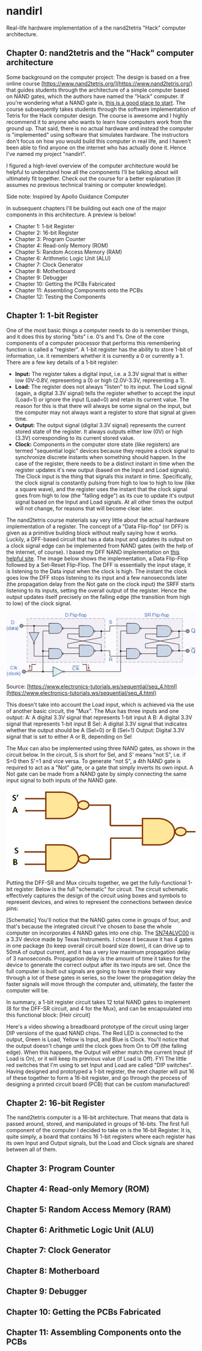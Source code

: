 # nandirl
Real-life hardware implementation of a the nand2tetris "Hack" computer architecture.

## Chapter 0: nand2tetris and the "Hack" computer architecture
Some background on the computer project: The design is based on a free online course [https://www.nand2tetris.org/](https://www.nand2tetris.org/) that guides students through the architecture of a simple computer based on NAND gates, which the authors have named the "Hack" computer. If you're wondering what a NAND gate is, [this is a good place to start](https://logic.ly/lessons/nand-gate/). The course subsequently takes students through the software implementation of Tetris for the Hack computer design. The course is awesome and I highly recommend it to anyone who wants to learn how computers work from the ground up. That said, there is no actual hardware and instead the computer is "implemented" using software that simulates hardware. The instructors don't focus on how you would build this computer in real life, and I haven't been able to find anyone on the internet who has actually done it. Hence I've named my project "nandirl".

I figured a high-level overview of the computer architecture would be helpful to understand how all the components I'll be talking about will ultimately fit together. Check out the course for a better explanation (it assumes no previous technical training or computer knowledge). 

Side note: Inspired by Apollo Guidance Computer

In subsequent chapters I'll be building out each one of the major components in this architecture. A preview is below!

- Chapter 1: 1-bit Register
- Chapter 2: 16-bit Register
- Chapter 3: Program Counter
- Chapter 4: Read-only Memory (ROM)
- Chapter 5: Random Access Memory (RAM)
- Chapter 6: Arithmetic Logic Unit (ALU)
- Chapter 7: Clock Generator
- Chapter 8: Motherboard
- Chapter 9: Debugger
- Chapter 10: Getting the PCBs Fabricated
- Chapter 11: Assembling Components onto the PCBs
- Chapter 12: Testing the Components

## Chapter 1: 1-bit Register
One of the most basic things a computer needs to do is remember things, and it does this by storing "bits" i.e. 0's and 1's. One of the core components of a computer processor that performs this remembering function is called a "register". A 1-bit register has the ability to store 1-bit of information, i.e. it remembers whether it is currently a 0 or currently a 1. There are a few key details of a 1-bit register:

* **Input:** The register takes a digital input, i.e. a 3.3V signal that is either low (0V-0.8V, representing a 0) or high (2.0V-3.3V, representing a 1).
* **Load:** The register does not always "listen" to its input. The Load signal (again, a digital 3.3V signal) tells the register whether to accept the input (Load=1) or ignore the input (Load=0) and retain its current value. The reason for this is that there will always be some signal on the input, but the computer may not always want a register to store that signal at given time.
* **Output:** The output signal (digital 3.3V signal) represents the current stored state of the register. It always outputs either low (0V) or high (3.3V) corresponding to its current stored value.
* **Clock:** Components in the computer store state (like registers) are termed "sequential logic" devices because they require a clock signal to synchronize discrete instants when something should happen. In the case of the register, there needs to be a distinct instant in time when the register updates it's new output (based on the Input and Load signals). The Clock input is the thing that signals this instant in time. Specifically, the clock signal is constantly pulsing from high to low to high to low (like a square wave), and the register uses the instant that the clock signal goes from high to low (the "falling edge") as its cue to update it's output signal based on the Input and Load signals. At all other times the output will not change, for reasons that will become clear later.

The nand2tetris course materials say very little about the actual hardware implementation of a register. The concept of a "Data Flip-flop" (or DFF) is given as a primitive building block without really saying how it works. Luckily, a DFF-based circuit that has a data input and updates its output on a clock signal edge can be implemented from NAND gates (with the help of the internet, of course). I based my DFF NAND implementation on [this helpful site](https://www.electronics-tutorials.ws/sequential/seq_4.html). The image below shows the implementation, a Data Flip-Flop followed by a Set-Reset Flip-Flop. The DFF is essentially the input stage, it is listening to the Data input when the clock is high. The instant the clock goes low the DFF stops listening to its input and a few nanoseconds later (the propagation delay from the Not gate on the clock input) the SRFF starts listening to its inputs, setting the overall output of the register. Hence the output updates itself precisely on the falling edge (the transition from high to low) of the clock signal.

![DFF SR Latch circuit](DFF_NAND.png)

Source: [https://www.electronics-tutorials.ws/sequential/seq_4.html](https://www.electronics-tutorials.ws/sequential/seq_4.html)

This doesn't take into account the Load input, which is achieved via the use of another basic circuit, the "Mux". The Mux has three inputs and one output:
A: A digital 3.3V signal that represents 1-bit input A
B: A digital 3.3V signal that represents 1-bit input B
Sel: A digital 3.3V signal that indicates whether the output should be A (Sel=0) or B (Sel=1)
Output: Digital 3.3V signal that is set to either A or B, depending on Sel

The Mux can also be implemented using three NAND gates, as shown in the circuit below. In the circuit, S is short for Sel, and S' means "not S", i.e. if S=0 then S'=1 and vice versa. To generate "not S", a 4th NAND gate is required to act as a "Not" gate, or a gate that simply inverts its own input. A Not gate can be made from a NAND gate by simply connecting the same input signal to both inputs of the NAND gate.

![Mux NAND gate implementation](Mux_NAND.jpg)

Putting the DFF-SR and Mux circuits together, we get the fully-functional 1-bit register. Below is the full "schematic" for circuit. The circuit schematic effectively captures the design of the circuit using boxes and symbols to represent devices, and wires to represent the connections between device pins:

[Schematic]
You'll notice that the NAND gates come in groups of four, and that's because the integrated circuit I've chosen to base the whole computer on incorporates 4 NAND gates into one chip. The [SN74ALVC00](https://www.digikey.com/product-detail/en/texas-instruments/SN74ALVC00DR/296-5101-1-ND/373963) is a 3.3V device made by Texas Instruments. I chose it because it has 4 gates in one package (to keep overall circuit board size down), it can drive up to 50mA of output current, and it has a very low maximum propagation delay of 3 nanoseconds. Propagation delay is the amount of time it takes for the device to generate the correct output after its two inputs are set. Once the full computer is built out signals are going to have to make their way through a lot of these gates in series, so the lower the propagation delay the faster signals will move through the computer and, ultimately, the faster the computer will be.

In summary, a 1-bit register circuit takes 12 total NAND gates to implement (8 for the DFF-SR circuit, and 4 for the Mux), and can be encapsulated into this functional block:
[Heir circuit]

Here's a video showing a breadboard prototype of the circuit using larger DIP versions of the quad NAND chips. The Red LED is connected to the output, Green is Load, Yellow is Input, and Blue is Clock. You'll notice that the output doesn't change until the clock goes from On to Off (the falling edge). When this happens, the Output will either match the current Input (if Load is On), or it will keep its previous value (if Load is Off). FYI The little red switches that I'm using to set Input and Load are called "DIP switches". Having designed and prototyped a 1-bit register, the next chapter will put 16 of these together to form a 16-bit register, and go through the process of designing a printed circuit board (PCB) that can be custom manufactured!

## Chapter 2: 16-bit Register
The nand2tetris computer is a 16-bit architecture. That means that data is passed around, stored, and manipulated in groups of 16-bits. The first full component of the computer I decided to take on is the 16-bit Register. It is, quite simply, a board that contains 16 1-bit registers where each register has its own Input and Output signals, but the Load and Clock signals are shared between all of them.

## Chapter 3: Program Counter

## Chapter 4: Read-only Memory (ROM)

## Chapter 5: Random Access Memory (RAM)

## Chapter 6: Arithmetic Logic Unit (ALU)

## Chapter 7: Clock Generator

## Chapter 8: Motherboard

## Chapter 9: Debugger

## Chapter 10: Getting the PCBs Fabricated

## Chapter 11: Assembling Components onto the PCBs
